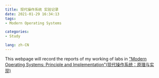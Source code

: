 ```yaml
---
title: 现代操作系统 实验记录
date: 2021-01-29 16:34:13
tags: 
- Modern Operating Systems

categories: 
- Study

lang: zh-CN
---
```



<!-- more -->


This webpage will record the reports of my working of labs in ["Modern Operating Systems: Principle and Implementation"(现代操作系统：原理与实现)](https://ipads.se.sjtu.edu.cn/mospi/)